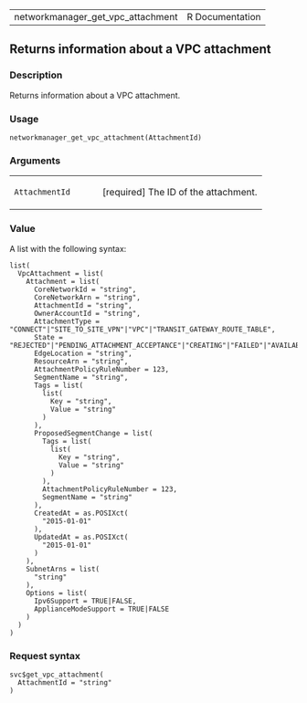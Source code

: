 <table style="width: 100%;">
<tbody>
<tr class="odd">
<td>networkmanager_get_vpc_attachment</td>
<td style="text-align: right;">R Documentation</td>
</tr>
</tbody>
</table>

## Returns information about a VPC attachment

### Description

Returns information about a VPC attachment.

### Usage

    networkmanager_get_vpc_attachment(AttachmentId)

### Arguments

<table>
<colgroup>
<col style="width: 35%" />
<col style="width: 65%" />
</colgroup>
<tbody>
<tr class="odd">
<td><code
id="networkmanager_get_vpc_attachment_:_AttachmentId">AttachmentId</code></td>
<td><p>[required] The ID of the attachment.</p></td>
</tr>
</tbody>
</table>

### Value

A list with the following syntax:

    list(
      VpcAttachment = list(
        Attachment = list(
          CoreNetworkId = "string",
          CoreNetworkArn = "string",
          AttachmentId = "string",
          OwnerAccountId = "string",
          AttachmentType = "CONNECT"|"SITE_TO_SITE_VPN"|"VPC"|"TRANSIT_GATEWAY_ROUTE_TABLE",
          State = "REJECTED"|"PENDING_ATTACHMENT_ACCEPTANCE"|"CREATING"|"FAILED"|"AVAILABLE"|"UPDATING"|"PENDING_NETWORK_UPDATE"|"PENDING_TAG_ACCEPTANCE"|"DELETING",
          EdgeLocation = "string",
          ResourceArn = "string",
          AttachmentPolicyRuleNumber = 123,
          SegmentName = "string",
          Tags = list(
            list(
              Key = "string",
              Value = "string"
            )
          ),
          ProposedSegmentChange = list(
            Tags = list(
              list(
                Key = "string",
                Value = "string"
              )
            ),
            AttachmentPolicyRuleNumber = 123,
            SegmentName = "string"
          ),
          CreatedAt = as.POSIXct(
            "2015-01-01"
          ),
          UpdatedAt = as.POSIXct(
            "2015-01-01"
          )
        ),
        SubnetArns = list(
          "string"
        ),
        Options = list(
          Ipv6Support = TRUE|FALSE,
          ApplianceModeSupport = TRUE|FALSE
        )
      )
    )

### Request syntax

    svc$get_vpc_attachment(
      AttachmentId = "string"
    )
